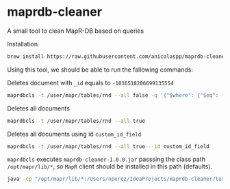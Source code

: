 # maprdb-cleaner
A small tool to clean MapR-DB based on queries


Installation

```bash
brew install https://raw.githubusercontent.com/anicolaspp/maprdb-cleaner/master/maprdb-cleaner.rb
```


Using this tool, we should be able to run the fallowing commands:

 
Deletes document with `_id` equals to `-1016518206699135554`
```bash
maprdbcls -t /user/mapr/tables/rnd --all false -q '{"$where": {"$eq": {"_id": "-1016518206699135554"}}}'

```

Deletes all documents

```bash
maprdbcls -t /user/mapr/tables/rnd --all true

```

Deletes all documents using id `custom_id_field`

```bash
maprdbcls -t /user/mapr/tables/rnd --all true --id custom_id_field 

```
 
`maprdbcls` executes `maprdb-cleaner-1.0.0.jar` passsing the class path `/opt/mapr/lib/*`, so `MapR` client should 
be installed in this path (defaults). 


```bash
java -cp "/opt/mapr/lib/*:/Users/nperez/IdeaProjects/maprdb-cleaner/target/scala-2.11/maprdb-cleaner-1.0.0.jar:." -Djava.library.path=/opt/mapr/lib com.github.anicolaspp.maprdbcleaner.App --tableName tables/view_counts
```
